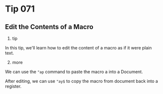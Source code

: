 # Tip 071

## Edit the Contents of a Macro

1. tip 

In this tip, we'll learn how to edit the content of a macro as if it were plain text.

2. more

We can use the `"ap` command to paste the macro a into a Document.

After editing, we can use `"ay$` to copy the macro from document back into a register.
